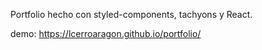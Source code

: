 Portfolio hecho con styled-components, tachyons y React.

demo: https://lcerroaragon.github.io/portfolio/

